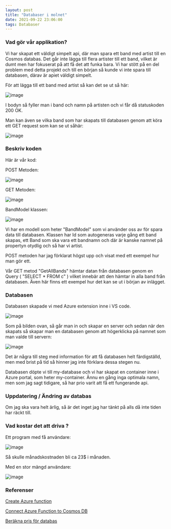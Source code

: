 ```yaml
---
layout: post
title: "Databaser i molnet"
date: 2021-09-22 23:06:00
tags: Databaser
--- 
```


### Vad gör vår applikation?

Vi har skapat ett väldigt simpelt api, där man spara ett band med artist till en Cosmos databas.
Det går inte lägga till flera artister till ett band, vilket är dumt men har fokuserat på att få det att funka bara.
Vi har stött på en del problem med detta projekt och till en början så kunde vi inte spara till databasen, därav är apiet väldigt simpelt.

För att lägga till ett band med artist så kan det se ut så här:

![image](https://user-images.githubusercontent.com/65369996/134632316-2bd8f72e-d828-4c74-8f36-e52782583b27.png)

I bodyn så fyller man i band och namn på artisten och vi får då statuskoden 200 OK. 

Man kan även se vilka band som har skapats till databasen genom att köra ett GET request som kan se ut såhär:

![image](https://user-images.githubusercontent.com/65369996/134633337-cf4901ad-f0e4-4df5-b848-ba8e038a461b.png)



### Beskriv koden 

Här är vår kod:

POST Metoden:

![image](https://user-images.githubusercontent.com/65369996/134632618-2d4fe632-d0e3-4334-973c-75caaf27e301.png)

GET Metoden: 

![image](https://user-images.githubusercontent.com/65369996/134633631-bbbb8e76-67bf-4a2e-91c8-a988099256d5.png)

BandModel klassen: 

![image](https://user-images.githubusercontent.com/65369996/134633699-15f380ff-f2da-46f4-974f-1afd07b5f873.png)

Vi har en modell som heter "BandModel" som vi använder oss av för spara data till databasen. 
Klassen har Id som autogeneras varje gång ett band skapas, ett Band som ska vara ett bandnamn och där är kanske namnet på propertyn otydlig
och så har vi artist. 

POST metoden har jag förklarat högst upp och visat med ett exempel hur man gör ett.

Vår GET metod "GetAllBands" hämtar datan från databasen genom en Query ( "SELECT * FROM c" ) vilket innebär att den hämtar in alla band från databasen.
Även här finns ett exempel hur det kan se ut i början av inlägget. 

### Databasen

Databasen skapade vi med Azure extension inne i VS code. 

![image](https://user-images.githubusercontent.com/65369996/134635388-e7cecc9e-5c0b-447b-8548-80398a041cb3.png)

Som på bilden ovan, så går man in och skapar en server och sedan när den skapats så skapar man en databasen genom att högerklicka på namnet som man valde till servern:

![image](https://user-images.githubusercontent.com/65369996/134635611-e1f5a253-cafd-432b-b97f-6732372d3e8a.png)

Det är några till steg med information för att få databasen helt färdigställd, men med brist på tid så hinner jag inte förklara dessa stegen nu.

Databasen döpte vi till my-database och vi har skapat en container inne i Azure portal, som heter my-container. Ännu en gång inga optimala namn, men som jag sagt tidigare, så har prio varit att få ett fungerande api.


### Uppdatering / Ändring av databas

Om jag ska vara helt ärlig, så är det inget jag har tänkt på alls då inte tiden har räckt till. 

### Vad kostar det att driva ?

Ett program med få användare:

![image](https://user-images.githubusercontent.com/65369996/134637482-339e71c7-5ec1-4d53-b498-8d8b6c08561e.png)

Så skulle månadskostnaden bli ca 23$ i månaden. 

Med en stor mängd användare: 

![image](https://user-images.githubusercontent.com/65369996/134637676-5e893f40-cda8-410c-81ba-10e0e459cc71.png)


### Referenser 

[Create Azure function](https://docs.microsoft.com/en-us/azure/azure-functions/create-first-function-vs-code-csharp?tabs=in-process&pivots=programming-runtime-functions-v3)

[Connect Azure Function to Cosmos DB](https://docs.microsoft.com/en-us/azure/azure-functions/functions-add-output-binding-cosmos-db-vs-code?tabs=in-process&pivots=programming-language-csharp)

[Beräkna pris för databas](https://azure.microsoft.com/en-us/pricing/calculator/)













